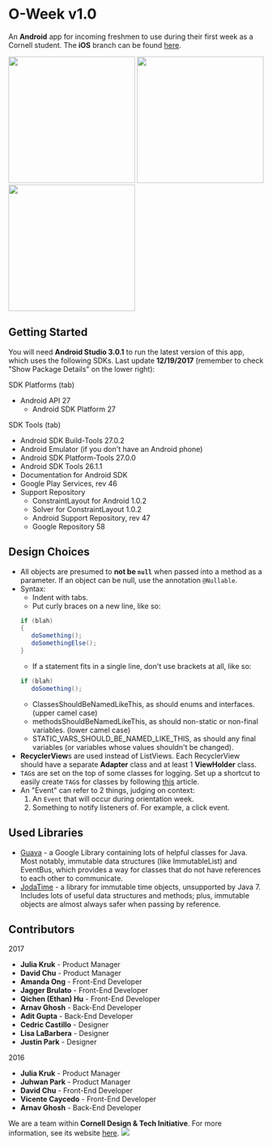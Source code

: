 O-Week v1.0
======
An **Android** app for incoming freshmen to use during their first week as a Cornell student. The **iOS** branch can be found [here](https://github.com/cornell-dti/o-week-ios).

<img src="https://raw.githubusercontent.com/cornell-dti/o-week-android/master/Screenshots/1.png" width="250px">  <img src="https://raw.githubusercontent.com/cornell-dti/o-week-android/master/Screenshots/2.png" width="250px">  <img src="https://raw.githubusercontent.com/cornell-dti/o-week-android/master/Screenshots/3.png" width="250px">

Getting Started
------
You will need **Android Studio 3.0.1** to run the latest version of this app, which uses the following SDKs. Last update **12/19/2017** (remember to check "Show Package Details" on the lower right):

SDK Platforms (tab)
 * Android API 27
   * Android SDK Platform 27

SDK Tools (tab)
 * Android SDK Build-Tools 27.0.2
 * Android Emulator (if you don't have an Android phone)
 * Android SDK Platform-Tools 27.0.0
 * Android SDK Tools 26.1.1
 * Documentation for Android SDK
 * Google Play Services, rev 46
 * Support Repository
   * ConstraintLayout for Android 1.0.2
   * Solver for ConstraintLayout 1.0.2
   * Android Support Repository, rev 47
   * Google Repository 58

Design Choices
------
 * All objects are presumed to **not be <code>null</code>** when passed into a method as a parameter. If an object can be null, use the annotation <code>@Nullable</code>.
 * Syntax:
   * Indent with tabs.
   * Put curly braces on a new line, like so:
   ```java
   if (blah)
   {
      doSomething();
      doSomethingElse();
   }
   ```
   * If a statement fits in a single line, don't use brackets at all, like so:
   ```java
   if (blah)
      doSomething();
   ```
   * ClassesShouldBeNamedLikeThis, as should enums and interfaces. (upper camel case)
   * methodsShouldBeNamedLikeThis, as should non-static or non-final variables. (lower camel case)
   * STATIC_VARS_SHOULD_BE_NAMED_LIKE_THIS, as should any final variables (or variables whose values shouldn't be changed).
 * **RecyclerView**s are used instead of ListViews. Each RecyclerView should have a separate **Adapter** class and at least 1 **ViewHolder** class.
 * <code>TAG</code>s are set on the top of some classes for logging. Set up a shortcut to easily create <code>TAG</code>s for classes by following <a href="https://stackoverflow.com/a/29378779/4028758">this</a> article.
 * An "Event" can refer to 2 things, judging on context:
   1. An <code>Event</code> that will occur during orientation week.
   2. Something to notify listeners of. For example, a click event.
 
Used Libraries
------
 * <a href="https://github.com/google/guava">Guava</a> - a Google Library containing lots of helpful classes for Java. Most notably, immutable data structures (like ImmutableList) and EventBus, which provides a way for classes that do not have references to each other to communicate.
 * <a href="https://github.com/dlew/joda-time-android">JodaTime</a> - a library for immutable time objects, unsupported by Java 7. Includes lots of useful data structures and methods; plus, immutable objects are almost always safer when passing by reference.

Contributors
------
2017
 * **Julia Kruk** - Product Manager
 * **David Chu** - Product Manager
 * **Amanda Ong** - Front-End Developer
 * **Jagger Brulato** - Front-End Developer
 * **Qichen (Ethan) Hu** - Front-End Developer
 * **Arnav Ghosh** - Back-End Developer
 * **Adit Gupta** - Back-End Developer
 * **Cedric Castillo** - Designer
 * **Lisa LaBarbera** - Designer
 * **Justin Park** - Designer
 
2016
 * **Julia Kruk** - Product Manager
 * **Juhwan Park** - Product Manager
 * **David Chu** - Front-End Developer
 * **Vicente Caycedo** - Front-End Developer
 * **Arnav Ghosh** - Back-End Developer

We are a team within **Cornell Design & Tech Initiative**. For more information, see its website [here](http://cornelldti.org/).
<img src="http://cornelldti.org/img/logos/cornelldti-dark.png">
